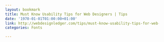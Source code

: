 ```yaml
---
layout: bookmark
title: Must Know Usability Tips for Web Designers | Tips
date: '1970-01-01T01:00:00+01:00'
link: http://webdesignledger.com/tips/must-know-usability-tips-for-web-designers
categories: Fonts

---
```

